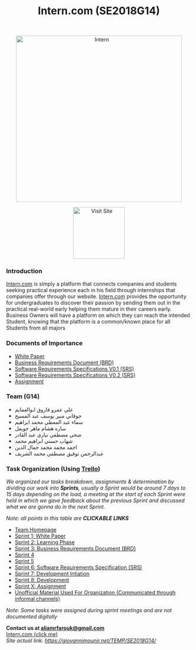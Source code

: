 <h1 align="center"> Intern.com (SE2018G14) </h1> <br>
<p align="center">
  <a href="https://giovannimounir.net/TEMP/SE2018G14/">
    <img alt="Intern" title="Intern" src="http://i64.tinypic.com/2zxs1es.jpg" width="450">
  </a>
</p>


<p align="center">
  <a href="https://giovannimounir.net/TEMP/SE2018G14/">
    <img alt="Visit Site" title="Visit" src="http://i64.tinypic.com/33vgqah.jpg" width="140">
  </a>
</p>

### Introduction 

<p>
<a href="https://giovannimounir.net/TEMP/SE2018G14/">Intern.com</a> is simply a platform that connects companies and students seeking practical experience
each in his field through internships that companies offer through our website.
<a href="https://giovannimounir.net/TEMP/SE2018G14/">Intern.com</a> provides the opportunity for undergraduates to discover their passion by sending them out in the practical real-world early helping them mature in their careers early.
Business Owners will have a platform on which they can reach the intended Student, knowing that the
platform is a common/known place for all Students from all majors</p>


### Documents of Importance

- <a href="https://github.com/aliamaim/SE2018G14/blob/master/Documentation/SE2018G14_WhitePaper.pdf">White Paper</a>
- <a href="https://github.com/aliamaim/SE2018G14/blob/master/Documentation/BRD_Version0.1.pdf">Business Requirements Document (BRD)</a>
- <a href="https://github.com/aliamaim/SE2018G14/blob/master/Documentation/SRS_Version0.1.pdf">Software Requirements Specifications V0.1 (SRS)</a>
- <a href="https://github.com/aliamaim/SE2018G14/blob/master/Documentation/SRS_Version0.2.pdf">Software Requirements Specifications V0.2 (SRS)</a>
- <a href="https://github.com/aliamaim/SE2018G14/tree/master/Documentation/assignment-1">Assignment</a>


### Team (G14)

- علي عمرو فاروق ابوالعمايم 
- جوفاني منير يوسف عبد المسيح
- سماء عبد المعطي محمد ابراهيم
- ساره هشام ماهر جويفل
- ضحي مصطفي نيازي عبد القادر
- شهاب حسني ابراهيم محمد
- احمد محمد محمد جمال الدين
- عبدالرحمن توفيق مصطفي محمد الشريف


### Task Organization (Using <a href="https://trello.com/">Trello</a>)
<i>We organized our tasks breakdown, assignments & determination by dividing our work into <b>Sprints</b>, usually a Sprint would be around 7 days to 15 days depending on the load, a meeting at the start of each Sprint were held in which we gave feedback about the previous Sprint and discussed what we are gonna do in the next Sprint.</i>

<i>Note: all points in this table are <b>CLICKABLE LINKS</b></i>
- <a href="https://trello.com/softwareengineeringse2018g14/home">Team Homepage</a>
- <a href="https://trello.com/b/mUBi6bYA/sprint-1-white-paper">Sprint 1: White Paper</a>
- <a href="https://trello.com/b/Bzdlhoxu/sprint-2-learning-phase">Sprint 2: Learning Phase</a>
- <a href="https://trello.com/b/mHsMa5Is/sprint-3-brd">Sprint 3: Business Requirements Document (BRD)</a>
- <a href="https://trello.com/b/36E9WkDG/sprint-4">Sprint 4</a>
- <a href="https://trello.com/b/5dhm6IH1/sprint-5">Sprint 5</a>
- <a href="https://trello.com/b/TBkd6IJt/sprint-6-srs">Sprint 6: Software Requirements Specification (SRS)</a>
- <a href="https://trello.com/b/hsNiPPkI/sprint-7-development-intiation">Sprint 7: Development Intiation</a>
- <a href="https://trello.com/b/DvQKnr9c/sprint-8-development">Sprint 8: Development</a>
- <a href="https://trello.com/b/vnrzbwXx/sprint-x-assignment">Sprint X: Assignment</a>
- <a href="https://drive.google.com/open?id=10K1EVA90WW_GOa4TVKCzKo76ay3V4iPJ">Unofficial Material Used For Organization (Communicated through informal channels)</a>

<i>Note: Some tasks were assigned during sprint meetings and are not documented digitally</i>


**Contact us at aliamrfarouk@gmail.com**  
<a href="https://giovannimounir.net/TEMP/SE2018G14/">Intern.com (click me)</a>  
<i>Site actual link: https://giovannimounir.net/TEMP/SE2018G14/</i>









